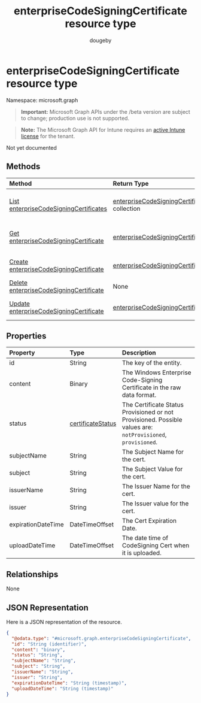 ﻿---
title: "enterpriseCodeSigningCertificate resource type"
description: "Not yet documented"
author: "dougeby"
localization_priority: Normal
ms.prod: "intune"
doc_type: resourcePageType
---

# enterpriseCodeSigningCertificate resource type

Namespace: microsoft.graph

> **Important:** Microsoft Graph APIs under the /beta version are subject to change; production use is not supported.

> **Note:** The Microsoft Graph API for Intune requires an [active Intune license](https://go.microsoft.com/fwlink/?linkid=839381) for the tenant.

Not yet documented

## Methods

| Method                                                                                                   | Return Type                                                                                                 | Description                                                                                                                                        |
| :------------------------------------------------------------------------------------------------------- | :---------------------------------------------------------------------------------------------------------- | :------------------------------------------------------------------------------------------------------------------------------------------------- |
| [List enterpriseCodeSigningCertificates](../api/intune-apps-enterprisecodesigningcertificate-list.md)    | [enterpriseCodeSigningCertificate](../resources/intune-apps-enterprisecodesigningcertificate.md) collection | List properties and relationships of the [enterpriseCodeSigningCertificate](../resources/intune-apps-enterprisecodesigningcertificate.md) objects. |
| [Get enterpriseCodeSigningCertificate](../api/intune-apps-enterprisecodesigningcertificate-get.md)       | [enterpriseCodeSigningCertificate](../resources/intune-apps-enterprisecodesigningcertificate.md)            | Read properties and relationships of the [enterpriseCodeSigningCertificate](../resources/intune-apps-enterprisecodesigningcertificate.md) object.  |
| [Create enterpriseCodeSigningCertificate](../api/intune-apps-enterprisecodesigningcertificate-create.md) | [enterpriseCodeSigningCertificate](../resources/intune-apps-enterprisecodesigningcertificate.md)            | Create a new [enterpriseCodeSigningCertificate](../resources/intune-apps-enterprisecodesigningcertificate.md) object.                              |
| [Delete enterpriseCodeSigningCertificate](../api/intune-apps-enterprisecodesigningcertificate-delete.md) | None                                                                                                        | Deletes a [enterpriseCodeSigningCertificate](../resources/intune-apps-enterprisecodesigningcertificate.md).                                        |
| [Update enterpriseCodeSigningCertificate](../api/intune-apps-enterprisecodesigningcertificate-update.md) | [enterpriseCodeSigningCertificate](../resources/intune-apps-enterprisecodesigningcertificate.md)            | Update the properties of a [enterpriseCodeSigningCertificate](../resources/intune-apps-enterprisecodesigningcertificate.md) object.                |

## Properties

| Property           | Type                                                               | Description                                                                                                  |
| :----------------- | :----------------------------------------------------------------- | :----------------------------------------------------------------------------------------------------------- |
| id                 | String                                                             | The key of the entity.                                                                                       |
| content            | Binary                                                             | The Windows Enterprise Code-Signing Certificate in the raw data format.                                      |
| status             | [certificateStatus](../resources/intune-apps-certificatestatus.md) | The Certificate Status Provisioned or not Provisioned. Possible values are: `notProvisioned`, `provisioned`. |
| subjectName        | String                                                             | The Subject Name for the cert.                                                                               |
| subject            | String                                                             | The Subject Value for the cert.                                                                              |
| issuerName         | String                                                             | The Issuer Name for the cert.                                                                                |
| issuer             | String                                                             | The Issuer value for the cert.                                                                               |
| expirationDateTime | DateTimeOffset                                                     | The Cert Expiration Date.                                                                                    |
| uploadDateTime     | DateTimeOffset                                                     | The date time of CodeSigning Cert when it is uploaded.                                                       |

## Relationships

None

## JSON Representation

Here is a JSON representation of the resource.

<!-- {
  "blockType": "resource",
  "keyProperty": "id",
  "@odata.type": "microsoft.graph.enterpriseCodeSigningCertificate"
}
-->

```json
{
  "@odata.type": "#microsoft.graph.enterpriseCodeSigningCertificate",
  "id": "String (identifier)",
  "content": "binary",
  "status": "String",
  "subjectName": "String",
  "subject": "String",
  "issuerName": "String",
  "issuer": "String",
  "expirationDateTime": "String (timestamp)",
  "uploadDateTime": "String (timestamp)"
}
```
